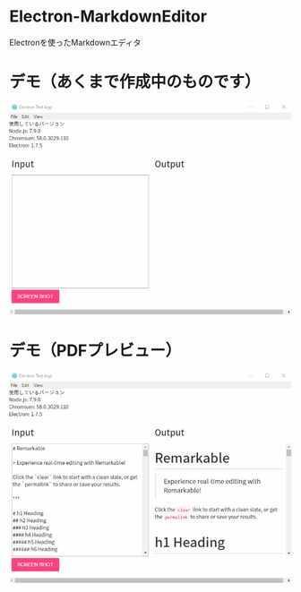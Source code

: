 # Electron-MarkdownEditor
Electronを使ったMarkdownエディタ

# デモ（あくまで作成中のものです）
![](testImg.gif)

# デモ（PDFプレビュー）
![](testImg-PDF.gif)